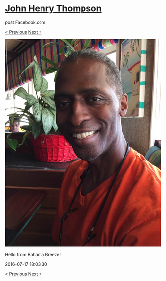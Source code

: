 # [John Henry Thompson](../README.md)
post Facebook.com

[< Previous](2016-07-30-5.md) [Next >](2016-07-03-1.md)

[![](../media/2016-07-17/Mobile-Uploads-Hello-from-Bahama-Breeze.jpg)](../README.md)

Hello from Bahama Breeze!

2016-07-17 18:03:30

[< Previous](2016-07-30-5.md) [Next >](2016-07-03-1.md)